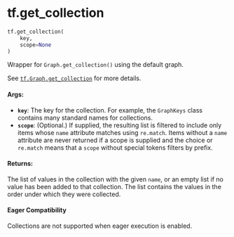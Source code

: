 <div itemscope itemtype="http://developers.google.com/ReferenceObject">
<meta itemprop="name" content="tf.get_collection" />
<meta itemprop="path" content="Stable" />
</div>

# tf.get_collection

``` python
tf.get_collection(
    key,
    scope=None
)
```

Wrapper for `Graph.get_collection()` using the default graph.

See <a href="../tf/Graph.md#get_collection"><code>tf.Graph.get_collection</code></a>
for more details.

#### Args:

* <b>`key`</b>: The key for the collection. For example, the `GraphKeys` class contains
    many standard names for collections.
* <b>`scope`</b>: (Optional.) If supplied, the resulting list is filtered to include
    only items whose `name` attribute matches using `re.match`. Items without
    a `name` attribute are never returned if a scope is supplied and the
    choice or `re.match` means that a `scope` without special tokens filters
    by prefix.


#### Returns:

The list of values in the collection with the given `name`, or
an empty list if no value has been added to that collection. The
list contains the values in the order under which they were
collected.



#### Eager Compatibility
Collections are not supported when eager execution is enabled.

